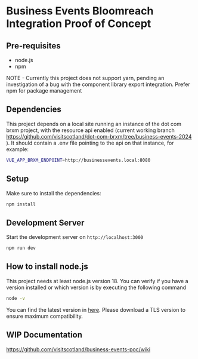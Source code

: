 # Business Events Bloomreach Integration Proof of Concept

## Pre-requisites

- node.js 
- npm

NOTE - Currently this project does not support yarn, pending an investigation of a bug with the component library export integration. Prefer npm for package management

## Dependencies 

This project depends on a local site running an instance of the dot com brxm project, with the resource api enabled (current working branch https://github.com/visitscotland/dot-com-brxm/tree/business-events-2024 ). It should contain a .env file pointing to the api on that instance, for example:

```bash
VUE_APP_BRXM_ENDPOINT=http://businessevents.local:8080
```

## Setup

Make sure to install the dependencies:

```bash
npm install
```

## Development Server

Start the development server on `http://localhost:3000`

```bash
npm run dev
```

## How to install node.js

This project needs at least node.js version 18. You can verify if you have a version installed or which version is by executing the following command

```bash
node -v
```
You can find the latest version in [here](https://nodejs.org/en/download). Please download a TLS version to ensure maximum compatibility.

## WIP Documentation

https://github.com/visitscotland/business-events-poc/wiki
